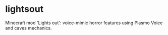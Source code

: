# lightsout
Minecraft mod 'Lights out': voice-mimic horror features using Plasmo Voice and caves mechanics.

